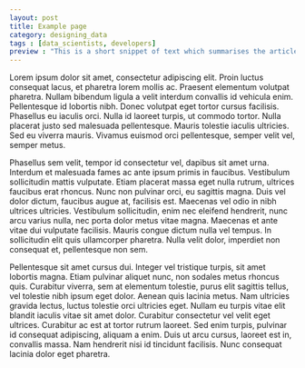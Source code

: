 ```yaml
---
layout: post
title: Example page
category: designing_data
tags : [data_scientists, developers]
preview : "This is a short snippet of text which summarises the article. It will appear in page menus."
---
```


Lorem ipsum dolor sit amet, consectetur adipiscing elit. Proin luctus consequat lacus, et pharetra lorem mollis ac. Praesent elementum volutpat pharetra. Nullam bibendum ligula a velit interdum convallis id vehicula enim. Pellentesque id lobortis nibh. Donec volutpat eget tortor cursus facilisis. Phasellus eu iaculis orci. Nulla id laoreet turpis, ut commodo tortor. Nulla placerat justo sed malesuada pellentesque. Mauris tolestie iaculis ultricies. Sed eu viverra mauris. Vivamus euismod orci pellentesque, semper velit vel, semper metus.

Phasellus sem velit, tempor id consectetur vel, dapibus sit amet urna. Interdum et malesuada fames ac ante ipsum primis in faucibus. Vestibulum sollicitudin mattis vulputate. Etiam placerat massa eget nulla rutrum, ultrices faucibus erat rhoncus. Nunc non pulvinar orci, eu sagittis magna. Duis vel dolor dictum, faucibus augue at, facilisis est. Maecenas vel odio in nibh ultrices ultricies. Vestibulum sollicitudin, enim nec eleifend hendrerit, nunc arcu varius nulla, nec porta dolor metus vitae magna. Maecenas et ante vitae dui vulputate facilisis. Mauris congue dictum nulla vel tempus. In sollicitudin elit quis ullamcorper pharetra. Nulla velit dolor, imperdiet non consequat et, pellentesque non sem.

Pellentesque sit amet cursus dui. Integer vel tristique turpis, sit amet lobortis magna. Etiam pulvinar aliquet nunc, non sodales metus rhoncus quis. Curabitur viverra, sem at elementum tolestie, purus elit sagittis tellus, vel tolestie nibh ipsum eget dolor. Aenean quis lacinia metus. Nam ultricies gravida lectus, luctus tolestie orci ultricies eget. Nullam eu turpis vitae elit blandit iaculis vitae sit amet dolor. Curabitur consectetur vel velit eget ultrices. Curabitur ac est at tortor rutrum laoreet. Sed enim turpis, pulvinar id consequat adipiscing, aliquam a enim. Duis ut arcu cursus, laoreet est in, convallis massa. Nam hendrerit nisi id tincidunt facilisis. Nunc consequat lacinia dolor eget pharetra.